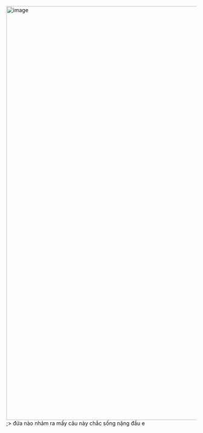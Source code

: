 <img width="1047" height="1092" alt="image" src="https://github.com/user-attachments/assets/2fac2734-0505-4b96-bf91-c405d14a54b9" /><br>
;> đứa nào nhảm ra mấy câu này chắc sống nặng đầu e
